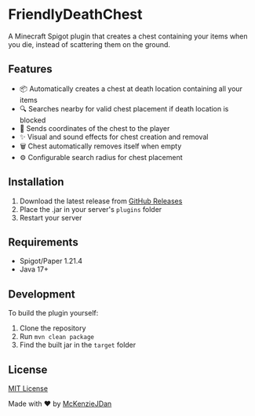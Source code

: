 # FriendlyDeathChest

A Minecraft Spigot plugin that creates a chest containing your items when you die, instead of scattering them on the ground.

## Features

- 📦 Automatically creates a chest at death location containing all your items
- 🔍 Searches nearby for valid chest placement if death location is blocked
- 📍 Sends coordinates of the chest to the player
- ✨ Visual and sound effects for chest creation and removal
- 🗑️ Chest automatically removes itself when empty
- ⚙️ Configurable search radius for chest placement

## Installation

1. Download the latest release from [GitHub Releases](https://github.com/McKenzieJDan/FriendlyDeathChest/releases)
2. Place the .jar in your server's `plugins` folder
3. Restart your server

## Requirements

- Spigot/Paper 1.21.4
- Java 17+

## Development
To build the plugin yourself:

1. Clone the repository
2. Run `mvn clean package`
3. Find the built jar in the `target` folder

## License

[MIT License](LICENSE)

Made with ❤️ by [McKenzieJDan](https://github.com/McKenzieJDan)